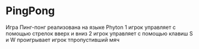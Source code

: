 # PingPong
Игра Пинг-понг реализована на языке Phyton
1 игрок управляет с помощью стрелок вверх и вниз
2 игрок управляет с помощью клавиш S и  W
проигрывает игрок тпропустивший мяч

